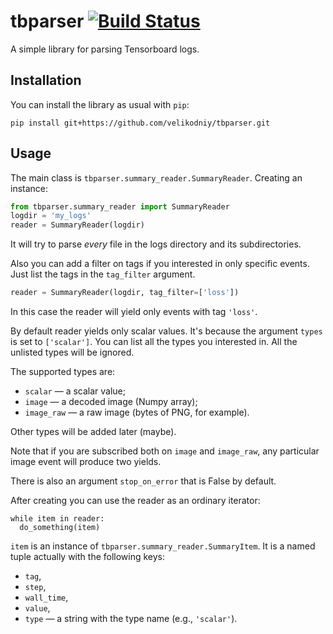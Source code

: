 # tbparser [![Build Status](https://travis-ci.org/velikodniy/tbparser.svg?branch=master)](https://travis-ci.org/velikodniy/tbparser)

A simple library for parsing Tensorboard logs.

## Installation

You can install the library as usual with `pip`:

```
pip install git+https://github.com/velikodniy/tbparser.git
```

## Usage

The main class is `tbparser.summary_reader.SummaryReader`.
Creating an instance:

```python
from tbparser.summary_reader import SummaryReader
logdir = 'my_logs'
reader = SummaryReader(logdir)
```

It will try to parse _every_ file in the logs directory and its subdirectories.

Also you can add a filter on tags if you interested in only specific events.
Just list the tags in the `tag_filter` argument.

```python
reader = SummaryReader(logdir, tag_filter=['loss'])
```

In this case the reader will yield only events with tag `'loss'`.

By default reader yields only scalar values.
It's because the argument `types` is set to `['scalar']`.
You can list all the types you interested in.
All the unlisted types will be ignored.

The supported types are:

- `scalar` — a scalar value;
- `image` — a decoded image (Numpy array);
- `image_raw` — a raw image (bytes of PNG, for example).

Other types will be added later (maybe).

Note that if you are subscribed both on `image` and `image_raw`, any particular image event will produce two yields.

There is also an argument `stop_on_error` that is False by default.

After creating you can use the reader as an ordinary iterator:

```
while item in reader:
  do_something(item)
```

`item` is an instance of `tbparser.summary_reader.SummaryItem`.
It is a named tuple actually with the following keys:

- `tag`,
- `step`,
- `wall_time`,
- `value`,
- `type` — a string with the type name (e.g., `'scalar'`).
